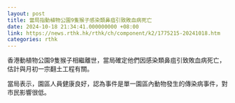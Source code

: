 ```yaml
---
layout: post
title: 當局指動植物公園9隻猴子感染類鼻疽引致敗血病死亡
date: 2024-10-18 21:34:41.000000000 +08:00
link: https://news.rthk.hk/rthk/ch/component/k2/1775215-20241018.htm
categories: rthk
---
```


香港動植物公園9隻猴子相繼離世，當局確定他們因感染類鼻疽引致敗血病死亡，估計與月初一宗翻土工程有關。

當局表示，園區人員健康良好，認為事件是單一園區內動物發生的傳染病事件，對市民影響很低。
